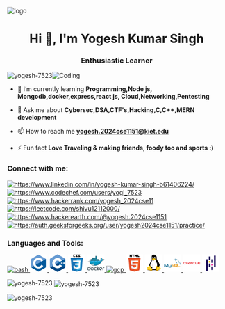 ![logo](https://camo.githubusercontent.com/405ec87f325f46fb3b98dff86e47a3122360532127d9ea40aa9d78ce107b9d6a/68747470733a2f2f692e696d6775722e636f6d2f4c65756836776d2e676966)
<h1 align="center">Hi 👋, I'm Yogesh Kumar Singh</h1>
<h3 align="center">Enthusiastic Learner </h3>

<img align="right" alt="Coding" width="400" src="https://camo.githubusercontent.com/12e5f2b182da4b52850b29bb09e8ba3e92b0ac2c0bd121de7dfcbb291fbbd525/68747470733a2f2f692e70696e696d672e636f6d2f6f726967696e616c732f37372f63612f61332f37376361613332383834643733356434333961646534356261333766656166322e676966">

<p align="left"> <img src="https://komarev.com/ghpvc/?username=yogesh-7523&label=Profile%20views&color=0e75b6&style=flat" alt="yogesh-7523" /> </p>

- 🌱 I’m currently learning **Programming,Node js, Mongodb,docker,express,react js, Cloud,Networking,Pentesting**

- 💬 Ask me about **Cybersec,DSA,CTF's,Hacking,C,C++,MERN development**

- 📫 How to reach me **yogesh.2024cse1151@kiet.edu**

- ⚡ Fun fact **Love Traveling & making friends, foody too and sports :)**

<h3 align="left">Connect with me:</h3>
<p align="left">
<a href="https://linkedin.com/in/https://www.linkedin.com/in/yogesh-kumar-singh-b61406224/" target="blank"><img align="center" src="https://raw.githubusercontent.com/rahuldkjain/github-profile-readme-generator/master/src/images/icons/Social/linked-in-alt.svg" alt="https://www.linkedin.com/in/yogesh-kumar-singh-b61406224/" height="30" width="40" /></a>
<a href="https://www.codechef.com/users/https://www.codechef.com/users/yogi_7523" target="blank"><img align="center" src="https://cdn.jsdelivr.net/npm/simple-icons@3.1.0/icons/codechef.svg" alt="https://www.codechef.com/users/yogi_7523" height="30" width="40" /></a>
<a href="https://www.hackerrank.com/https://www.hackerrank.com/yogesh_2024cse11" target="blank"><img align="center" src="https://raw.githubusercontent.com/rahuldkjain/github-profile-readme-generator/master/src/images/icons/Social/hackerrank.svg" alt="https://www.hackerrank.com/yogesh_2024cse11" height="30" width="40" /></a>
<a href="https://www.leetcode.com/https://leetcode.com/shivu12112000/" target="blank"><img align="center" src="https://raw.githubusercontent.com/rahuldkjain/github-profile-readme-generator/master/src/images/icons/Social/leet-code.svg" alt="https://leetcode.com/shivu12112000/" height="30" width="40" /></a>
<a href="https://www.hackerearth.com/https://www.hackerearth.com/@yogesh.2024cse1151" target="blank"><img align="center" src="https://raw.githubusercontent.com/rahuldkjain/github-profile-readme-generator/master/src/images/icons/Social/hackerearth.svg" alt="https://www.hackerearth.com/@yogesh.2024cse1151" height="30" width="40" /></a>
<a href="https://auth.geeksforgeeks.org/user/https://auth.geeksforgeeks.org/user/yogesh2024cse1151/practice/" target="blank"><img align="center" src="https://raw.githubusercontent.com/rahuldkjain/github-profile-readme-generator/master/src/images/icons/Social/geeks-for-geeks.svg" alt="https://auth.geeksforgeeks.org/user/yogesh2024cse1151/practice/" height="30" width="40" /></a>
</p>

<h3 align="left">Languages and Tools:</h3>
<p align="left"> <a href="https://www.gnu.org/software/bash/" target="_blank" rel="noreferrer"> <img src="https://www.vectorlogo.zone/logos/gnu_bash/gnu_bash-icon.svg" alt="bash" width="40" height="40"/> </a> <a href="https://www.cprogramming.com/" target="_blank" rel="noreferrer"> <img src="https://raw.githubusercontent.com/devicons/devicon/master/icons/c/c-original.svg" alt="c" width="40" height="40"/> </a> <a href="https://www.w3schools.com/cpp/" target="_blank" rel="noreferrer"> <img src="https://raw.githubusercontent.com/devicons/devicon/master/icons/cplusplus/cplusplus-original.svg" alt="cplusplus" width="40" height="40"/> </a> <a href="https://www.w3schools.com/css/" target="_blank" rel="noreferrer"> <img src="https://raw.githubusercontent.com/devicons/devicon/master/icons/css3/css3-original-wordmark.svg" alt="css3" width="40" height="40"/> </a> <a href="https://www.docker.com/" target="_blank" rel="noreferrer"> <img src="https://raw.githubusercontent.com/devicons/devicon/master/icons/docker/docker-original-wordmark.svg" alt="docker" width="40" height="40"/> </a> <a href="https://cloud.google.com" target="_blank" rel="noreferrer"> <img src="https://www.vectorlogo.zone/logos/google_cloud/google_cloud-icon.svg" alt="gcp" width="40" height="40"/> </a> <a href="https://www.w3.org/html/" target="_blank" rel="noreferrer"> <img src="https://raw.githubusercontent.com/devicons/devicon/master/icons/html5/html5-original-wordmark.svg" alt="html5" width="40" height="40"/> </a> <a href="https://www.linux.org/" target="_blank" rel="noreferrer"> <img src="https://raw.githubusercontent.com/devicons/devicon/master/icons/linux/linux-original.svg" alt="linux" width="40" height="40"/> </a> <a href="https://www.mysql.com/" target="_blank" rel="noreferrer"> <img src="https://raw.githubusercontent.com/devicons/devicon/master/icons/mysql/mysql-original-wordmark.svg" alt="mysql" width="40" height="40"/> </a> <a href="https://www.oracle.com/" target="_blank" rel="noreferrer"> <img src="https://raw.githubusercontent.com/devicons/devicon/master/icons/oracle/oracle-original.svg" alt="oracle" width="40" height="40"/> </a> <a href="https://pandas.pydata.org/" target="_blank" rel="noreferrer"> <img src="https://raw.githubusercontent.com/devicons/devicon/2ae2a900d2f041da66e950e4d48052658d850630/icons/pandas/pandas-original.svg" alt="pandas" width="40" height="40"/> </a> </p>

<p><img align="left" src="https://github-readme-stats.vercel.app/api/top-langs?username=yogesh-7523&show_icons=true&locale=en&layout=compact" alt="yogesh-7523" /></p>

<p>&nbsp;<img align="center" src="https://github-readme-stats.vercel.app/api?username=yogesh-7523&show_icons=true&locale=en" alt="yogesh-7523" /></p>

<p><img align="center" src="https://github-readme-streak-stats.herokuapp.com/?user=yogesh-7523&" alt="yogesh-7523" /></p>

